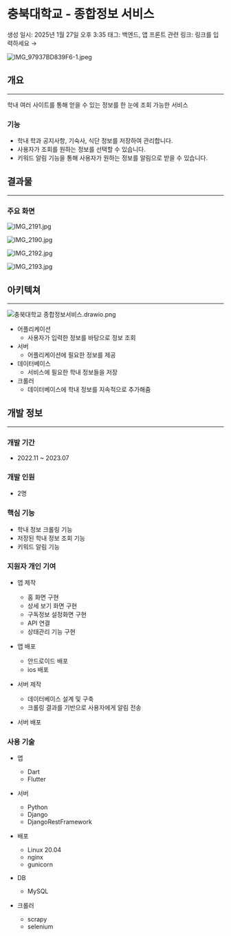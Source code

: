 # 충북대학교 - 종합정보 서비스

생성 일시: 2025년 1월 27일 오후 3:35
태그: 백엔드, 앱 프론트
관련 링크: 링크를 입력하세요 →

![IMG_97937BD839F6-1.jpeg](7a16e59a-04b2-44dc-8970-ed35618195a1.png)

## 개요

---

학내 여러 사이트를 통해 얻을 수 있는 정보를 한 눈에 조회 가능한 서비스

### 기능

- 학내 학과 공지사항, 기숙사, 식단 정보를 저장하여 관리합니다.
- 사용자가 조회를 원하는 정보를 선택할 수 있습니다.
- 키워드 알림 기능을 통해 사용자가 원하는 정보를 알림으로 받을 수 있습니다.

## 결과물

---

### 주요 화면

![IMG_2191.jpg](IMG_2191.jpg)

![IMG_2190.jpg](IMG_2190.jpg)

![IMG_2192.jpg](IMG_2192.jpg)

![IMG_2193.jpg](IMG_2193.jpg)

## 아키텍쳐

---

![충북대학교 종합정보서비스.drawio.png](%E1%84%8E%E1%85%AE%E1%86%BC%E1%84%87%E1%85%AE%E1%86%A8%E1%84%83%E1%85%A2%E1%84%92%E1%85%A1%E1%86%A8%E1%84%80%E1%85%AD_%E1%84%8C%E1%85%A9%E1%86%BC%E1%84%92%E1%85%A1%E1%86%B8%E1%84%8C%E1%85%A5%E1%86%BC%E1%84%87%E1%85%A9%E1%84%89%E1%85%A5%E1%84%87%E1%85%B5%E1%84%89%E1%85%B3.drawio.png)

- 어플리케이션
    - 사용자가 입력한 정보를 바탕으로 정보 조회
- 서버
    - 어플리케이션에 필요한 정보를 제공
- 데이터베이스
    - 서비스에 필요한 학내 정보들을 저장
- 크롤러
    - 데이터베이스에 학내 정보를 지속적으로 추가해줌

## 개발 정보

---

### 개발 기간

- 2022.11 ~ 2023.07

### 개발 인원

- 2명

### 핵심 기능

- 학내 정보 크롤링 기능
- 저장된 학내 정보 조회 기능
- 키워드 알림 기능

### 지원자 개인 기여

- 앱 제작
    - 홈 화면 구현
    - 상세 보기 화면 구현
    - 구독정보 설정화면 구현
    - API 연결
    - 상태관리 기능 구현

- 앱 배포
    - 안드로이드 배포
    - ios 배포
- 서버 제작
    - 데이터베이스 설계 및 구축
    - 크롤링 결과를 기반으로 사용자에게 알림 전송
- 서버 배포

### 사용 기술

- 앱
    - Dart
    - Flutter
- 서버
    - Python
    - Django
    - DjangoRestFramework
    

- 배포
    - Linux 20.04
    - nginx
    - gunicorn
- DB
    - MySQL
- 크롤러
    - scrapy
    - selenium

